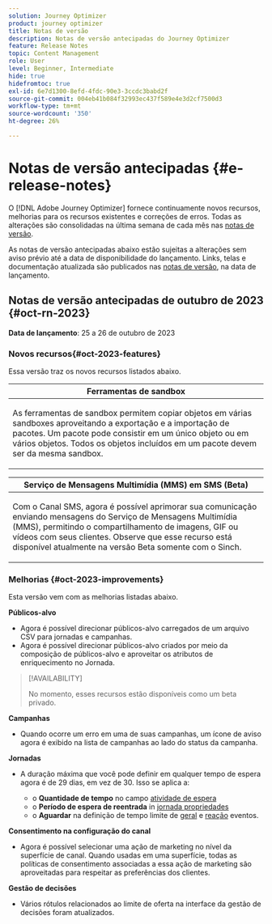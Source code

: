 ```yaml
---
solution: Journey Optimizer
product: journey optimizer
title: Notas de versão
description: Notas de versão antecipadas do Journey Optimizer
feature: Release Notes
topic: Content Management
role: User
level: Beginner, Intermediate
hide: true
hidefromtoc: true
exl-id: 6e7d1300-8efd-4fdc-90e3-3ccdc3babd2f
source-git-commit: 004eb41b084f32993ec437f589e4e3d2cf7500d3
workflow-type: tm+mt
source-wordcount: '350'
ht-degree: 26%

---
```


# Notas de versão antecipadas {#e-release-notes}

O [!DNL Adobe Journey Optimizer] fornece continuamente novos recursos, melhorias para os recursos existentes e correções de erros. Todas as alterações são consolidadas na última semana de cada mês nas [notas de versão](release-notes.md).

As notas de versão antecipadas abaixo estão sujeitas a alterações sem aviso prévio até a data de disponibilidade do lançamento. Links, telas e documentação atualizada são publicados nas [notas de versão](release-notes.md), na data de lançamento.

## Notas de versão antecipadas de outubro de 2023 {#oct-rn-2023}

**Data de lançamento**: 25 a 26 de outubro de 2023

### Novos recursos{#oct-2023-features}

Essa versão traz os novos recursos listados abaixo.

<table>
<thead>
<tr>
<th><strong>Ferramentas de sandbox</strong><br/></th>
</tr>
</thead>
<tbody>
<tr>
<td>
<p>As ferramentas de sandbox permitem copiar objetos em várias sandboxes aproveitando a exportação e a importação de pacotes. Um pacote pode consistir em um único objeto ou em vários objetos. Todos os objetos incluídos em um pacote devem ser da mesma sandbox.</p>
<!--img src="../data/assets/dataset-export-setup.png"-->
<!--p>For more information, refer to the <a href="../audience/get-started-audience-orchestration.md">detailed documentation</a>.</p-->
</td>
</tr>
</tbody>
</table>

<!-- table>
<thead>
<tr>
<th><strong>Composed audiences in journeys</strong><br/></th>
</tr>
</thead>
<tbody>
<tr>
<td>
<p>You can now use audiences created in composition workflows in your journeys to target customers. Once an audience composition is published, and the audience saved, use a Read Audience activity to select this new audience in your journey canvas.</p>
<img src="assets/channel-reports.png"/>
<p>For more information, refer to the <a href="../audience/get-started-audience-orchestration.md">detailed documentation</a>.</p>
</tr>
</tbody>
</table -->

<table>
<thead>
<tr>
<th><strong>Serviço de Mensagens Multimídia (MMS) em SMS (Beta)</strong><br/></th>
</tr>
</thead>
<tbody>
<tr>
<td>
<p>Com o Canal SMS, agora é possível aprimorar sua comunicação enviando mensagens do Serviço de Mensagens Multimídia (MMS), permitindo o compartilhamento de imagens, GIF ou vídeos com seus clientes. Observe que esse recurso está disponível atualmente na versão Beta somente com o Sinch.</p>
<!--img src="assets/channel-reports.png"/-->
<!--p>For more information, refer to the <a href="../in-app/get-started-in-app.md">detailed documentation</a>.</p-->
</tr>
</tbody>
</table>

### Melhorias {#oct-2023-improvements}

Esta versão vem com as melhorias listadas abaixo.

**Públicos-alvo**

* Agora é possível direcionar públicos-alvo carregados de um arquivo CSV para jornadas e campanhas.
* Agora é possível direcionar públicos-alvo criados por meio da composição de públicos-alvo e aproveitar os atributos de enriquecimento no Jornada.

>[!AVAILABILITY]
>
>No momento, esses recursos estão disponíveis como um beta privado.

<!--
**Spam scoring for emails**

* When simulating an email content, a new option enables you to check how your content performs against inboxes spam filtering. This feature is currently proposed to a set of customers only (Limited Availability), and available for the Email channel.-->

**Campanhas**

<!--* You can now stop a live one-time campaign, make modifications and resume it again. This improvement is available in Beta.-->
* Quando ocorre um erro em uma de suas campanhas, um ícone de aviso agora é exibido na lista de campanhas ao lado do status da campanha.

**Jornadas**

* A duração máxima que você pode definir em qualquer tempo de espera agora é de 29 dias, em vez de 30. Isso se aplica a:

   * o **Quantidade de tempo** no campo [atividade de espera](../building-journeys/wait-activity.md)
   * o **Período de espera de reentrada** in [jornada propriedades](../building-journeys/journey-gs.md#entrance)
   * o **Aguardar** na definição de tempo limite de [geral](../building-journeys/general-events.md#events-specific-time) e [reação](../building-journeys/reaction-events.md) eventos.

**Consentimento na configuração do canal**

* Agora é possível selecionar uma ação de marketing no nível da superfície de canal. Quando usadas em uma superfície, todas as políticas de consentimento associadas a essa ação de marketing são aproveitadas para respeitar as preferências dos clientes.

**Gestão de decisões**

* Vários rótulos relacionados ao limite de oferta na interface da gestão de decisões foram atualizados.
